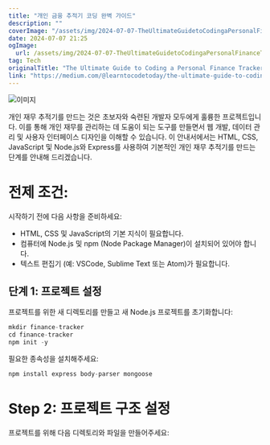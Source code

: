 ```yaml
---
title: "개인 금융 추적기 코딩 완벽 가이드"
description: ""
coverImage: "/assets/img/2024-07-07-TheUltimateGuidetoCodingaPersonalFinanceTracker_0.png"
date: 2024-07-07 21:25
ogImage:
  url: /assets/img/2024-07-07-TheUltimateGuidetoCodingaPersonalFinanceTracker_0.png
tag: Tech
originalTitle: "The Ultimate Guide to Coding a Personal Finance Tracker"
link: "https://medium.com/@learntocodetoday/the-ultimate-guide-to-coding-a-personal-finance-tracker-a7b4bfa3d65c"
---
```


![이미지](/assets/img/2024-07-07-TheUltimateGuidetoCodingaPersonalFinanceTracker_0.png)

개인 재무 추적기를 만드는 것은 초보자와 숙련된 개발자 모두에게 훌륭한 프로젝트입니다. 이를 통해 개인 재무를 관리하는 데 도움이 되는 도구를 만들면서 웹 개발, 데이터 관리 및 사용자 인터페이스 디자인을 이해할 수 있습니다. 이 안내서에서는 HTML, CSS, JavaScript 및 Node.js와 Express를 사용하여 기본적인 개인 재무 추적기를 만드는 단계를 안내해 드리겠습니다.

# 전제 조건:

시작하기 전에 다음 사항을 준비하세요:

<div class="content-ad"></div>

- HTML, CSS 및 JavaScript의 기본 지식이 필요합니다.
- 컴퓨터에 Node.js 및 npm (Node Package Manager)이 설치되어 있어야 합니다.
- 텍스트 편집기 (예: VSCode, Sublime Text 또는 Atom)가 필요합니다.

## 단계 1: 프로젝트 설정

프로젝트를 위한 새 디렉토리를 만들고 새 Node.js 프로젝트를 초기화합니다:

```js
mkdir finance-tracker
cd finance-tracker
npm init -y
```

<div class="content-ad"></div>

필요한 종속성을 설치해주세요:

```js
npm install express body-parser mongoose
```

# Step 2: 프로젝트 구조 설정

프로젝트를 위해 다음 디렉토리와 파일을 만들어주세요:
